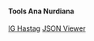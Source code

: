 #### Tools Ana Nurdiana

[IG Hastag](/tools/ig-hastag-generator.html)
[JSON Viewer](/tools/json-viewer.html)
